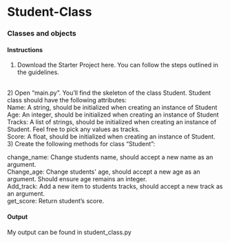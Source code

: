 # Student-Class
### Classes and objects
#### Instructions
1) Download the Starter Project here. You can follow the steps outlined in the guidelines.
<br>
2) Open “main.py”. You’ll find the skeleton of the class Student. Student class should have the following attributes:
<br>
 Name: A string, should be initialized when creating an instance of Student
 <br>
 Age: An integer, should be initialized when creating an instance of Student
 <br>
 Tracks: A list of strings, should be initialized when creating an instance of Student. Feel free to pick any values as tracks.
<br>
 Score: A float, should be initialized when creating an instance of Student.    
 <br>
3) Create the following methods for class “Student”:
<br>

 change_name: Change students name, should accept a new name as an argument.
<br>
 Change_age: Change students' age, should accept a new age as an argument. Should ensure age remains an integer.
<br>
 Add_track: Add a new item to students tracks, should accept a new track as an argument.
<br>
 get_score: Return student’s score.
#### Output
My output can be found in student_class.py
